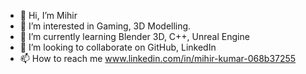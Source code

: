 - 👋 Hi, I’m Mihir
- 👀 I’m interested in Gaming, 3D Modelling.
- 🌱 I’m currently learning Blender 3D, C++, Unreal Engine
- 💞️ I’m looking to collaborate on GitHub, LinkedIn
- 📫 How to reach me www.linkedin.com/in/mihir-kumar-068b37255

<!---
Mihir-dx/Mihir-dx is a ✨ special ✨ repository because its `README.md` (this file) appears on your GitHub profile.
You can click the Preview link to take a look at your changes.
--->
